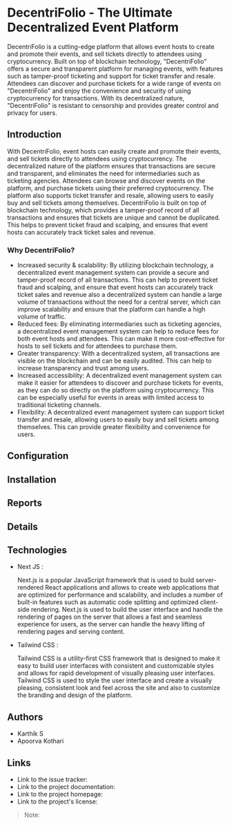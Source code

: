 # DecentriFolio - The Ultimate Decentralized Event Platform

DecentriFolio is a cutting-edge platform that allows event hosts to create and promote their events, and sell tickets directly to attendees using cryptocurrency. Built on top of blockchain technology, "DecentriFolio" offers a secure and transparent platform for managing events, with features such as tamper-proof ticketing and support for ticket transfer and resale. Attendees can discover and purchase tickets for a wide range of events on "DecentriFolio" and enjoy the convenience and security of using cryptocurrency for transactions. With its decentralized nature, "DecentriFolio" is resistant to censorship and provides greater control and privacy for users.

## Introduction

With DecentriFolio, event hosts can easily create and promote their events, and sell tickets directly to attendees using cryptocurrency. The decentralized nature of the platform ensures that transactions are secure and transparent, and eliminates the need for intermediaries such as ticketing agencies. Attendees can browse and discover events on the platform, and purchase tickets using their preferred cryptocurrency. The platform also supports ticket transfer and resale, allowing users to easily buy and sell tickets among themselves. DecentriFolio is built on top of blockchain technology, which provides a tamper-proof record of all transactions and ensures that tickets are unique and cannot be duplicated. This helps to prevent ticket fraud and scalping, and ensures that event hosts can accurately track ticket sales and revenue.

### Why DecentriFolio?

- Increased security & scalability: By utilizing blockchain technology, a decentralized event management system can provide a secure and tamper-proof record of all transactions. This can help to prevent ticket fraud and scalping, and ensure that event hosts can accurately track ticket sales and revenue also a decentralized system can handle a large volume of transactions without the need for a central server, which can improve scalability and ensure that the platform can handle a high volume of traffic.
- Reduced fees: By eliminating intermediaries such as ticketing agencies, a decentralized event management system can help to reduce fees for both event hosts and attendees. This can make it more cost-effective for hosts to sell tickets and for attendees to purchase them.
- Greater transparency: With a decentralized system, all transactions are visible on the blockchain and can be easily audited. This can help to increase transparency and trust among users.
- Increased accessibility: A decentralized event management system can make it easier for attendees to discover and purchase tickets for events, as they can do so directly on the platform using cryptocurrency. This can be especially useful for events in areas with limited access to traditional ticketing channels.
- Flexibility: A decentralized event management system can support ticket transfer and resale, allowing users to easily buy and sell tickets among themselves. This can provide greater flexibility and convenience for users.

## Configuration

## Installation

## Reports

## Details

## Technologies

- Next JS : 

  Next.js is a popular JavaScript framework that is used to build server-rendered React applications and allows to create web applications that are optimized for performance and scalability, and includes a number of built-in features such as automatic code splitting and optimized client-side rendering. Next.js is used to build the user interface and handle the rendering of pages on the server that allows a fast and seamless experience for users, as the server can handle the heavy lifting of rendering pages and serving content.

- Tailwind CSS : 

  Tailwind CSS is a utility-first CSS framework that is designed to make it easy to build user interfaces with consistent and customizable styles and allows for rapid development of visually pleasing user interfaces. Tailwind CSS is used to style the user interface and create a visually pleasing, consistent look and feel across the site and also to customize the branding and design of the platform.

## Authors
- Karthik S
- Apoorva Kothari 

## Links

- Link to the issue tracker:
- Link to the project documentation:
- Link to the project homepage:
- Link to the project's license:

> Note:
